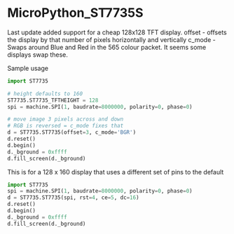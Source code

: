 # MicroPython_ST7735S

Last update added support for a cheap 128x128 TFT display.
offset - offsets the display by that number of pixels horizontally and vertically
c_mode - Swaps around Blue and Red in the 565 colour packet. It seems some displays swap these.

Sample usage
```python
import ST7735

# height defaults to 160
ST7735.ST7735_TFTHEIGHT = 128
spi = machine.SPI(1, baudrate=8000000, polarity=0, phase=0)

# move image 3 pixels across and down
# RGB is reversed = c_mode fixes that
d = ST7735.ST7735(offset=3, c_mode='BGR')
d.reset()
d.begin()
d._bground = 0xffff
d.fill_screen(d._bground)
```

This is for a 128 x 160 display that uses a different set of pins to the default
```python
import ST7735
spi = machine.SPI(1, baudrate=8000000, polarity=0, phase=0)
d = ST7735.ST7735(spi, rst=4, ce=5, dc=16)
d.reset()
d.begin()
d._bground = 0xffff
d.fill_screen(d._bground)
```


